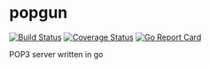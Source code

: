 # popgun

[![Build Status](https://circleci.com/gh/DevelHell/popgun.svg?style=shield&circle-token=:circle-token)](https://circleci.com/gh/DevelHell/popgun) [![Coverage Status](https://coveralls.io/repos/github/DevelHell/popgun/badge.svg?branch=master)](https://coveralls.io/github/DevelHell/popgun?branch=master) [![Go Report Card](https://goreportcard.com/badge/github.com/DevelHell/popgun)](https://goreportcard.com/report/github.com/DevelHell/popgun)

POP3 server written in go

